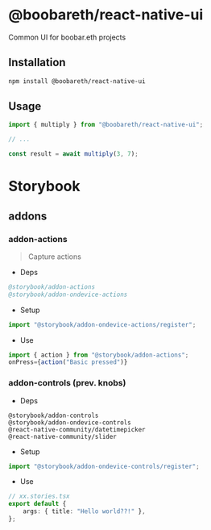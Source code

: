 # @boobareth/react-native-ui

Common UI for boobar.eth projects

## Installation

```sh
npm install @boobareth/react-native-ui
```

## Usage

```js
import { multiply } from "@boobareth/react-native-ui";

// ...

const result = await multiply(3, 7);
```

# Storybook

## addons

### addon-actions

> Capture actions

- Deps

```s
@storybook/addon-actions
@storybook/addon-ondevice-actions
```

- Setup

```ts
import "@storybook/addon-ondevice-actions/register";
```

- Use

```ts
import { action } from "@storybook/addon-actions";
onPress={action("Basic pressed")}
```

### addon-controls (prev. knobs)

- Deps

```
@storybook/addon-controls
@storybook/addon-ondevice-controls
@react-native-community/datetimepicker
@react-native-community/slider
```

- Setup

```ts
import "@storybook/addon-ondevice-controls/register";
```

- Use

```ts
// xx.stories.tsx
export default {
	args: { title: "Hello world??!" },
};
```
